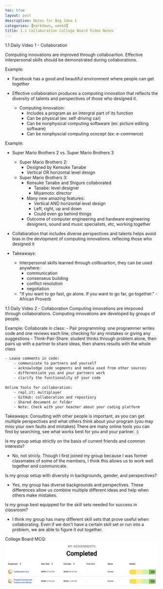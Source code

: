 ```yaml
---
toc: true
layout: post
description: Notes for Big Idea 1
categories: [markdown, week4]
title: 1.1 Collaboration College Board Video Notes
---
```

1.1 Daily Video 1 - Collaboration

Computing innovations are improved through collaboartion. Effective interpersonal skills should be demonstrated during collaborations.

Example:
- Facebook has a good and beautiful environment where people can get together

- Effective collaboration produces a computing innovation that reflects the diversity of talents and perspectives of those who designed it. 
    - Computing innovation:
        - Includes a program as an intergral part of its function
        - Can be physical (ex: self-driving car)
        - Can be nonphysical computing softaware (ex: picture editing software)
        - Can be nonphyscial computing ocncept (ex: e-commerce)

Example:
- Super Mario Brothers 2 vs. Super Mario Brothers 3 
    - Super Mario Brothers 2: 
        - Designed by Kensuke Tanabe
        - Vertical OR horizontal level design
    - Super Mario Brothers 3: 
        - Kensuke Tanabe and Shigure collaborated
            - Tanabe: level designer
            - Miyamoto: director
        - Many new amazing features:
            - Vertical AND horizontal level design
            - Left, right, up and down
            - Could even go behind things
        - Outcome of computer engineering and hardware engineering designers, sound and music specialists, etc, working together

- Collabaration that includes diverse perspectives and talents helps avoid bias in the devlopment of computing innovations. reflecing those who designed it

- Takeaways:
    - Interpersonal skills learned through collboartion, they can be used anywhere:
        - communication
        - consenseus building
        - conflict resolution
        - negotiation
    - "If you want to go fast, go alone. If you want to go far, go together." -African Proverb


1.1 Daily Video 2 - Collaboration
Computing innovations are imrpoved through collaborations. Computing innovations are developed by groups of people.

Example:
Collaborate in class: 
    - Pair programming: one programmer writes code and one reviews each line, checking for any mistakes or giving any suggestions
    - Think-Pair-Share: student thinks through problem alone, then pairs up with a partner to share ideas, then shares results with the whole class

    - Leave comments in code: 
        - communicate to partners and yourself
        - acknowledge code segments and media used from other sources
        - differentiate you and your partners work
        - clarify the functionality of your code

    Online Tools for collaboration:
        - repl.it: multiplayer
        - GitHub: collaboration and repostiory
        - Shared document or folder
        - Note: Check with your teacher about your coding platform

Takeaways:
Consulting with other people is important, as you can get multiple perspectives and what others think about your program (you may miss your own faults and mistakes)
There are many online tools you can find by searching, see what works best for you and your partner. :)

Is my group setup strictly on the basis of current friends and common interests?
- No, not stricly. Though I first joined my group because I was former classmates of some of the members, I think this allows us to work well together and communicate. 

Is my group setup with diversity in backgrounds, gender, and perspectives?
- Yes, my group has diverse backgrounds and perspectives. These differences allow us combine multiple different ideas and help when others make mistakes. 

Is my group best equipped for the skill sets needed for success in classroom?
- I think my group has many different skill sets that prove useful when collaborating. Even if we don't have a certain skill set or run into a problem, we are able to figure it out together. 

College Board MCQ:
![This is an image](https://github.com/aliyatang/Aliya/blob/master/images/Screen%20Shot%202022-09-19%20at%2011.31.40%20PM.png?raw=true)